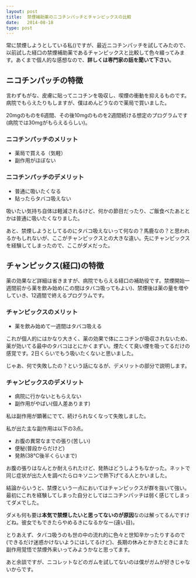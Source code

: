 ```yaml
---
layout: post
title:  禁煙補助薬のニコチンパッチとチャンピックスの比較
date:   2014-08-18
type: post
---
```


常に禁煙しようとしている私()ですが、最近ニコチンパッチを試してみたので、以前試した経口の禁煙補助薬であるチャンピックスと比較して色々綴ってみます。あくまで個人的な感想なので、<strong>詳しくは専門家の話を聞いて下さい</strong>。

## ニコチンパッチの特徴

言わずもがな、皮膚に貼ってニコチンを吸収し、喫煙の衝動を抑えるものです。病院でもらえたりもしますが、僕はめんどうなので薬局で買いました。

20mgのものを6週間、その後10mgのものを2週間続ける想定のプログラムです(病院では30mgがもらえるらしい)。

### ニコチンパッチのメリット

- 薬局で買える（気軽）
- 副作用がほぼない

### ニコチンパッチのデメリット

- 普通に吸いたくなる
- 貼ったらタバコ吸えない

吸いたい気持ち自体は軽減されるけど、何かの節目だったり、ご飯食べたあととかは普通に吸いたくなりました。

あと、禁煙しようとしてるのにタバコ吸えないって何なの？馬鹿なの？と思われるかもしれないが、ここがチャンピックスとの大きな違い。先にチャンピックスを経験してしまったので、ここがダメだった。

## チャンピックス(経口)の特徴

薬の効果など詳細は省きますが、病院でもらえる経口の補助役です。禁煙開始一週間前から薬を飲み始め(この間はタバコ吸ってもよい)、禁煙後は薬の量を増やしていき、12週間で終えるプログラムです。

### チャンピックスのメリット

- 薬を飲み始めて一週間はタバコ吸える

これが個人的にはかなり大きく、薬の効果で体にニコチンが吸収されないため、薬が効いてる最中のタバコはとにかくまずい。煙たくて臭い煙を吸ってるだけの感覚です。2日くらいでもう吸いたくないと思いました。

じゃあ、何で失敗したの？という話になるが、デメリットの部分で説明します。

### チャンピックスのデメリット

- 病院に行かないともらえない
- 副作用がやばい(個人差あります)

私は副作用が顕著にでて、続けられなくなって失敗しました。

私が出た主な副作用は以下の3点。

- お腹の異常なまでの張り(苦しい)
- 便秘(普段からだけど)
- 発熱(38℃後半くらいまで)

お腹の張りはなんとか耐えられたけど、発熱はどうしようもなかった。ネットで同じ症状が出た人を調べたらロキソニンで熱下げてる人とかいました。

結論からいうと、禁煙という一点においてはチャンピックスが群を抜いて強い。最初にこれを経験してしまった自分としてはニコチンパッチは弱く感じてしまってダメでした。

ダメも何も要は<strong>本気で禁煙したいと思ってないのが原因</strong>なのは解ってるんですけどね。彼女でもできたらやめるきになるかなー(遠い目)。

とりあえず、タバコ吸うのも世の中の流れ的に色々と世知辛かったりするので(できるだけ迷惑かけないようにはしてるけど)、長期の休みとかきたときにまた副作用覚悟で禁煙外来いってみようかなと思ってます。

あと余談ですが、ニコレットなどのガムを試してないのは僕がガムが好きじゃないからです。
